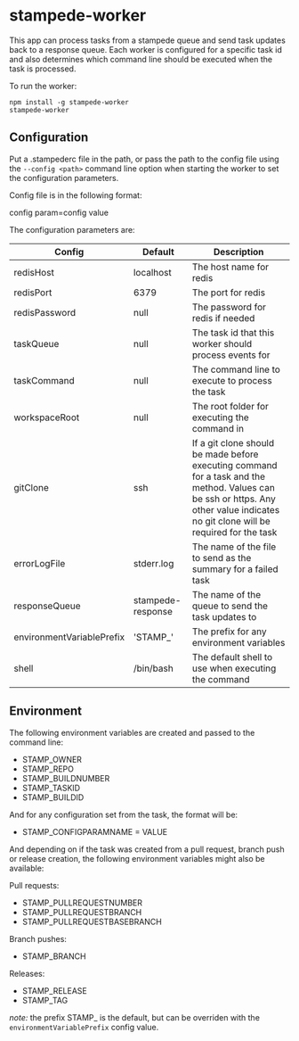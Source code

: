 # stampede-worker

This app can process tasks from a stampede queue and send task updates back to a response queue. Each worker is configured for a specific task id and also determines which command line should be executed when the task is processed.

To run the worker:

```
npm install -g stampede-worker
stampede-worker
```

## Configuration

Put a .stampederc file in the path, or pass the path to the config file using the `--config <path>` command line option when starting the worker to set the configuration parameters.

Config file is in the following format:

config param=config value

The configuration parameters are:

| Config | Default | Description |
| ------ | ------- | ----------- |
| redisHost | localhost | The host name for redis |
| redisPort | 6379 | The port for redis |
| redisPassword | null | The password for redis if needed |
| taskQueue | null | The task id that this worker should process events for |
| taskCommand | null | The command line to execute to process the task |
| workspaceRoot | null | The root folder for executing the command in |
| gitClone | ssh | If a git clone should be made before executing command for a task and the method. Values can be ssh or https. Any other value indicates no git clone will be required for the task |
| errorLogFile | stderr.log | The name of the file to send as the summary for a failed task |
| responseQueue | stampede-response | The name of the queue to send the task updates to |
| environmentVariablePrefix | 'STAMP_' | The prefix for any environment variables |
| shell | /bin/bash | The default shell to use when executing the command |

## Environment

The following environment variables are created and passed to the command line:

- STAMP_OWNER
- STAMP_REPO
- STAMP_BUILDNUMBER
- STAMP_TASKID
- STAMP_BUILDID

And for any configuration set from the task, the format will be:

- STAMP_CONFIGPARAMNAME = VALUE

And depending on if the task was created from a pull request, branch push or release creation, the following environment variables might also be available:

Pull requests:

- STAMP_PULLREQUESTNUMBER
- STAMP_PULLREQUESTBRANCH
- STAMP_PULLREQUESTBASEBRANCH

Branch pushes:

- STAMP_BRANCH

Releases:

- STAMP_RELEASE
- STAMP_TAG

*note:* the prefix STAMP_ is the default, but can be overriden with the `environmentVariablePrefix` config value.

